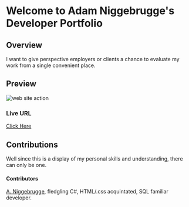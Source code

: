 # Welcome to Adam Niggebrugge's Developer Portfolio

## Overview
I want to give perspective employers or clients a chance to evaluate my work from a single convenient place.

## Preview
![web site action](https://media.giphy.com/media/HFbRozG90U3uNlsOkc/source.gif)

### Live URL
[Click Here](https://adam-niggebrugge.github.io/Adam_Niggebrugge_Developer_Portfolio/)

## Contributions
Well since this is a display of my personal skills and understanding, there can only be one.
#### Contributors
[A. Niggebrugge](https://github.com/adam-niggebrugge), fledgling C#, HTML/.css acquintated, SQL familiar developer.  
